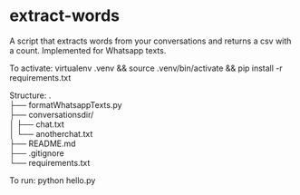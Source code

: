 # extract-words
A script that extracts words from your conversations and returns a csv with a count.
Implemented for Whatsapp texts.

To activate:
virtualenv .venv && source .venv/bin/activate && pip install -r requirements.txt

Structure:
.<br />
├── formatWhatsappTexts.py <br />
├── conversationsdir/ <br />
│   ├── chat.txt <br />
│   └── anotherchat.txt <br />
├── README.md <br />
├── .gitignore <br />
└── requirements.txt <br />

To run:
python hello.py <converations-dir> <your-username> <outpt-csv-name>

